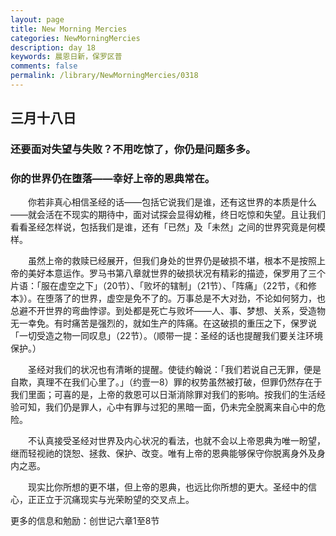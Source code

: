 ```yaml
---
layout: page
title: New Morning Mercies
categories: NewMorningMercies
description: day 18
keywords: 晨恩日新，保罗区普
comments: false
permalink: /library/NewMorningMercies/0318
---
```


## 三月十八日

### 还要面对失望与失败？不用吃惊了，你仍是问题多多。

### 你的世界仍在堕落——幸好上帝的恩典常在。

&emsp;&emsp;你若非真心相信圣经的话——包括它说我们是谁，还有这世界的本质是什么——就会活在不现实的期待中，面对试探会显得幼稚，终日吃惊和失望。且让我们看看圣经怎样说，包括我们是谁，还有「已然」及「未然」之间的世界究竟是何模样。

&emsp;&emsp;虽然上帝的救赎已经展开，但我们身处的世界仍是破损不堪，根本不是按照上帝的美好本意运作。罗马书第八章就世界的破损状况有精彩的描迹，保罗用了三个片语：「服在虚空之下」（20节）、「败坏的辖制」（21节）、「阵痛」（22节，《和修本》）。在堕落了的世界，虚空是免不了的。万事总是不大对劲，不论如何努力，也总避不开世界的弯曲悖谬。到处都是死亡与败坏——人、事、梦想、关系，受造物无一幸免。有时痛苦是强烈的，就如生产的阵痛。在这破损的重压之下，保罗说「一切受造之物一同叹息」（22节）。（顺带一提：圣经的话也提醒我们要关注环境保护。）

&emsp;&emsp;圣经对我们的状况也有清晰的提醒。使徒约翰说：「我们若说自己无罪，便是自欺，真理不在我们心里了。」（约壹一8）罪的权势虽然被打破，但罪仍然存在于我们里面；可喜的是，上帝的救恩可以日渐消除罪对我们的影响。按我们的生活经验可知，我们仍是罪人，心中有罪与过犯的黑暗一面，仍未完全脱离来自心中的危险。

&emsp;&emsp;不认真接受圣经对世界及内心状况的看法，也就不会以上帝恩典为唯一盼望，继而轻视祂的饶恕、拯救、保护、改变。唯有上帝的恩典能够保守你脱离身外及身内之恶。

&emsp;&emsp;现实比你所想的更不堪，但上帝的恩典，也远比你所想的更大。圣经中的信心，正正立于沉痛现实与光荣盼望的交叉点上。


更多的信息和勉励：创世记六章1至8节